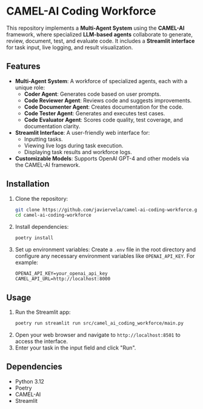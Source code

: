 # CAMEL-AI Coding Workforce

This repository implements a **Multi-Agent System** using the **CAMEL-AI** framework, where specialized **LLM-based agents** collaborate to generate, review, document, test, and evaluate code. It includes a **Streamlit interface** for task input, live logging, and result visualization.

## Features

- **Multi-Agent System**: A workforce of specialized agents, each with a unique role:
  - **Coder Agent**: Generates code based on user prompts.
  - **Code Reviewer Agent**: Reviews code and suggests improvements.
  - **Code Documenter Agent**: Creates documentation for the code.
  - **Code Tester Agent**: Generates and executes test cases.
  - **Code Evaluator Agent**: Scores code quality, test coverage, and documentation clarity.
- **Streamlit Interface**: A user-friendly web interface for:
  - Inputting tasks.
  - Viewing live logs during task execution.
  - Displaying task results and workforce logs.
- **Customizable Models**: Supports OpenAI GPT-4 and other models via the CAMEL-AI framework.

## Installation

1. Clone the repository:
   ```bash
   git clone https://github.com/javiervela/camel-ai-coding-workforce.git
   cd camel-ai-coding-workforce
   ```
2. Install dependencies:
   ```bash
   poetry install
   ```
3. Set up environment variables: Create a `.env` file in the root directory and configure any necessary environment variables like `OPENAI_API_KEY`. For example:
   ```env
   OPENAI_API_KEY=your_openai_api_key
   CAMEL_API_URL=http://localhost:8000
   ```

## Usage

1. Run the Streamlit app:
   ```bash
   poetry run streamlit run src/camel_ai_coding_workforce/main.py
   ```
2. Open your web browser and navigate to `http://localhost:8501` to access the interface.
3. Enter your task in the input field and click "Run".

## Dependencies

- Python 3.12
- Poetry
- CAMEL-AI
- Streamlit

